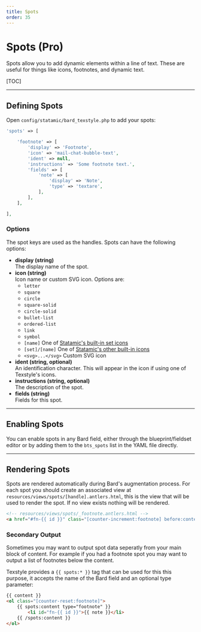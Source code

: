 ```yaml
---
title: Spots
order: 35
---
```


# Spots (Pro)

Spots allow you to add dynamic elements within a line of text. These are useful for things like icons, footnotes, and dynamic text.

[TOC]

---

## Defining Spots

Open `config/statamic/bard_texstyle.php` to add your spots:

```php
'spots' => [

    'footnote' => [
        'display' => 'Footnote',
        'icon' => 'mail-chat-bubble-text',
        'ident' => null,
        'instructions' => 'Some footnote text.',
        'fields' => [
            'note' => [
                'display' => 'Note',
                'type' => 'textare',
            ],
        ],
    ],

],
```

### Options

The spot keys are used as the handles. Spots can have the following options:

* **display (string)**  
  The display name of the spot.
* **icon (string)**  
  Icon name or custom SVG icon. Options are:
    * `letter`
    * `square`
    * `circle`
    * `square-solid`
    * `circle-solid`
    * `bullet-list`
    * `ordered-list`
    * `link`
    * `symbol`
    * `[name]` One of [Statamic's built-in set icons](https://github.com/statamic/cms/tree/4.x/resources/svg/icons/plump)
    * `[set]/[name]` One of [Statamic's other built-in icons](https://github.com/statamic/cms/tree/4.x/resources/svg/icons)
    * `<svg>...</svg>` Custom SVG icon
* **ident (string, optional)**  
  An identification character. This will appear in the icon if using one of Texstyle's icons.
* **instructions (string, optional)**  
  The description of the spot.
* **fields (string)**  
  Fields for this spot.

---

## Enabling Spots

You can enable spots in any Bard field, either through the blueprint/fieldset editor or by adding them to the `bts_spots` list in the YAML file directly.

---

## Rendering Spots

Spots are rendered automatically during Bard's augmentation process. For each spot you should create an associated view at `resources/views/spots/[handle].antlers.html`, this is the view that will be used to render the spot. If no view exists nothing will be rendered.

```html
<!-- resources/views/spots/_footnote.antlers.html -->
<a href="#fn-{{ id }}" class="[counter-increment:footnote] before:content-[counter(footnote)]"></a>
```

### Secondary Output

Sometimes you may want to output spot data seperatly from your main block of content. For example if you had a footnote spot you may want to output a list of footnotes below the content.

Texstyle provides a `{{ spots:* }}` tag that can be used for this this purpose, it accepts the name of the Bard field and an optional type parameter:

```html
{{ content }}
<ol class="[counter-reset:footnote]">
    {{ spots:content type="footnote" }}
        <li id="fn-{{ id }}">{{ note }}</li>
    {{ /spots:content }}
</ol>
```